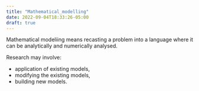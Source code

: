```yaml
---
title: "Mathematical_modelling"
date: 2022-09-04T18:33:26-05:00
draft: true 
---
```


Mathematical modeliing means recasting a problem into a language where it can be analytically and numerically analysed.

Research may involve:
- application of existing models,
- modifying the existing models,
- building new models.

